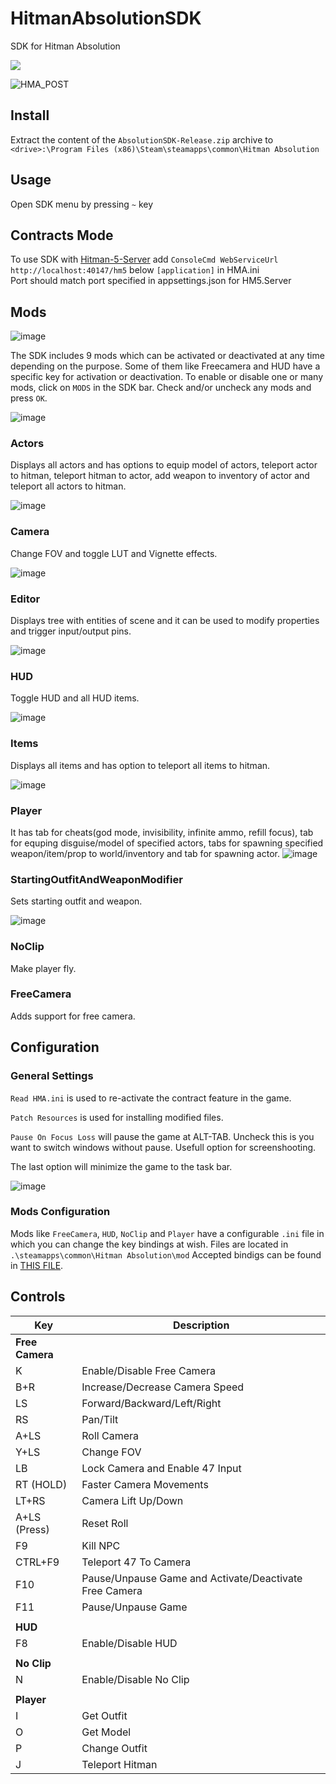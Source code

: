 # HitmanAbsolutionSDK
 SDK for Hitman Absolution

<a href="https://discord.gg/6UDtuYhZP6" title="Join the absolution-modding channel">
	<img src="https://img.shields.io/badge/discord-join-7289DA.svg?logo=discord&longCache=true&style=flat" />
</a>

![HMA_POST](https://github.com/user-attachments/assets/0bfcc67d-f588-4b8a-98c8-f5108a2e4bcb)

## Install
Extract the content of the `AbsolutionSDK-Release.zip` archive to `<drive>:\Program Files (x86)\Steam\steamapps\common\Hitman Absolution`

## Usage
Open SDK menu by pressing `~` key

## Contracts Mode
To use SDK with [Hitman-5-Server](https://github.com/LennardF1989/Hitman-5-Server) add `ConsoleCmd WebServiceUrl http://localhost:40147/hm5` below `[application]` in HMA.ini \
Port should match port specified in appsettings.json for HM5.Server

## Mods
![image](https://github.com/user-attachments/assets/9ad1b04b-90da-4f3b-9a0b-d198c1c16fd0)

The SDK includes 9 mods which can be activated or deactivated at any time depending on the purpose. Some of them like Freecamera and HUD have a specific key for activation or deactivation.
To enable or disable one or many mods, click on `MODS` in the SDK bar. Check and/or uncheck any mods and press `OK`. <p></p>
![image](https://github.com/user-attachments/assets/01b7624f-2fcd-4357-89e0-e40d301c5ae4)

### Actors
Displays all actors and has options to equip model of actors, teleport actor to hitman, teleport hitman to actor, add weapon to inventory of actor and teleport all actors to hitman. <p></p>
![image](https://github.com/user-attachments/assets/a47b3fd8-7815-4547-bdd5-908c62170ab8)

### Camera
Change FOV and toggle LUT and Vignette effects. <p></p>
![image](https://github.com/user-attachments/assets/c486b511-0474-4ac9-8a03-943829a4c2ed)

### Editor
Displays tree with entities of scene and it can be used to modify properties and trigger input/output pins. <p></p>
![image](https://github.com/user-attachments/assets/efd5a54f-3060-47eb-be82-5fb6a8e6e76b)

### HUD
Toggle HUD and all HUD items. <p></p>
![image](https://github.com/user-attachments/assets/40d6ec87-cab2-449b-acea-e4df94af016f)

### Items
Displays all items and has option to teleport all items to hitman. <p></p>
![image](https://github.com/user-attachments/assets/68f62784-3151-4494-b464-2aa0fa646c2d)

### Player
It has tab for cheats(god mode, invisibility, infinite ammo, refill focus), tab for equping disguise/model of specified actors, tabs for spawning specified weapon/item/prop to world/inventory and tab for spawning actor.
![image](https://github.com/user-attachments/assets/9ad3d39a-97d6-4036-85ca-bf4759850534)

### StartingOutfitAndWeaponModifier
Sets starting outfit and weapon. <p></p>
![image](https://github.com/user-attachments/assets/77ae42a8-d34f-4d79-aa8a-a2632c2788a5)

### NoClip
Make player fly.

### FreeCamera
Adds support for free camera.

## Configuration

### General Settings
`Read HMA.ini` is used to re-activate the contract feature in the game. <p></p>
`Patch Resources` is used for installing modified files. <p></p>
`Pause On Focus Loss` will pause the game at ALT-TAB. Uncheck this is you want to switch windows without pause. Usefull option for screenshooting. <p></p>
The last option will minimize the game to the task bar. <p></p>
![image](https://github.com/user-attachments/assets/b9c25952-6a79-484a-815f-1d2d9e92f267)


### Mods Configuration
Mods like `FreeCamera`, `HUD`, `NoClip` and `Player` have a configurable `.ini` file in which you can change the key bindings at wish.
Files are located in `.\steamapps\common\Hitman Absolution\mod`
Accepted bindigs can be found in [THIS FILE](https://github.com/user-attachments/files/18822180/keys.txt).

## Controls

|Key | Description|
| -------- | ----------- |
|**Free Camera**||
|K |	Enable/Disable Free Camera|
|B+R |	Increase/Decrease Camera Speed|
|LS |	Forward/Backward/Left/Right|
|RS |	Pan/Tilt|
|A+LS |	Roll Camera|
|Y+LS |	Change FOV|
|LB |	Lock Camera and Enable 47 Input|
|RT (HOLD) |	Faster Camera Movements|
|LT+RS |	Camera Lift Up/Down|
|A+LS (Press)|	Reset Roll|
|F9 |	Kill NPC|
|CTRL+F9|	Teleport 47 To Camera|
|F10 |	Pause/Unpause Game and Activate/Deactivate Free Camera|
|F11 |	Pause/Unpause Game|
| | |
|**HUD**| |
|F8 |Enable/Disable HUD|
| | |
|**No Clip**| |
|N |Enable/Disable No Clip|
| | |
|**Player** | |
|I |Get Outfit|
|O |Get Model|
|P | Change Outfit|
|J |Teleport Hitman|



<!---
| Name | Description |
| -------- | ----------- |
| [Actors](/Mods/Actors) | Displays all actors and has options to equip model of actors, teleport actor to hitman, teleport hitman to actor, add weapon to inventory of actor and teleport all actors to hitman. |
| [Player](/Mods/Player) | It has tab for cheats(god mode, invisibility, infinite ammo, refill focus), tab for equping disguise/model of specified actors, tabs for spawning specified weapon/item/prop to world/inventory and tab for spawning actor. |
| [Editor](/Mods/Editor) | Displays tree with entities of scene and it can be used to modify properties and trigger input/output pins. |
| [Items](/Mods/Items) | Displays all items and has option to teleport all items to hitman. |
| [StartingOutfitAndWeaponModifier](/Mods/StartingOutfitAndWeaponModifier) | Sets starting outfit and weapon. |
| [FreeCamera](/Mods/FreeCamera) | Adds support for free camera. |
| [Noclip](/Mods/Noclip) | Make player fly. |
| [HUD](/Mods/HUD) | Toggle HUD and all HUD items. |
| [Camera](/Mods/Camera) | Change FOV and toggle LUT and Vignette effects. |
--->
